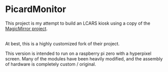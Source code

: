 # PicardMonitor

This project is my attempt to build an LCARS kiosk using a copy of the <a href='https://github.com/MichMich/MagicMirror'>MagicMirror project</a>.<br><br>

At best, this is a highly customized fork of their project.  

This version is intended to run on a raspberry pi zero with a hyperpixel screen.  Many of the modules have been heavily modified, and the assembly of hardware is completely custom / original.<br><br>

